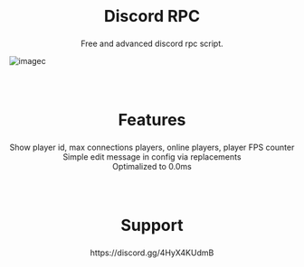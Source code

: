 <br clear="both">

<h1 align="center">Discord RPC</h1>

###

<p align="center">Free and advanced discord rpc script.</p>

![imagec](https://github.com/respectdevelopment/rd_DiscordRPC/assets/143709835/8dc66820-bc71-4f1d-b617-cc1facb33bad)


###

<br clear="both">

<h1 align="center">Features</h1>

###

<p align="center">Show player id, max connections players, online players, player FPS counter<br>Simple edit message in config via replacements<br>Optimalized to 0.0ms</p>

###

<br clear="both">

<h1 align="center">Support</h1>

###

<p align="center">https://discord.gg/4HyX4KUdmB</p>

###
